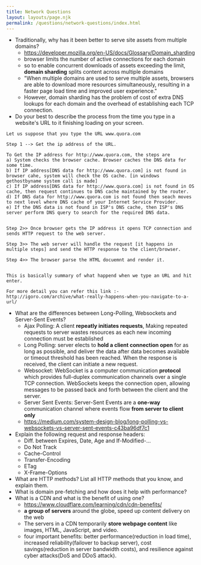 ```yaml
---
title: Network Questions
layout: layouts/page.njk
permalink: /questions/network-questions/index.html
---
```


* Traditionally, why has it been better to serve site assets from multiple domains?
   - https://developer.mozilla.org/en-US/docs/Glossary/Domain_sharding 
   - browser limits the number of active connections for each domain
   - so to enable concurrent downloads of assets exceeding the limit, **domain sharding** splits content across multiple domains
   - "When multiple domains are used to serve multiple assets, browsers are able to download more resources simultaneously, resulting in a faster page load time and improved user experience."
   - However, domain sharding has the problem of cost of extra DNS lookups for each domain and the overhead of establishing each TCP connection.
* Do your best to describe the process from the time you type in a website's URL to it finishing loading on your screen.
```
Let us suppose that you type the URL www.quora.com

Step 1 --> Get the ip address of the URL.

To Get the IP address for http://www.quora.com, the steps are
a) System checks the browser cache. Browser caches the DNS data for some time.
b) If IP address[DNS data for http://www.quora.com] is not found in browser cahe, system will check the OS cache. [in windows gethostbyname system call is made]
c) If IP address[DNS data for http://www.quora.com] is not found in OS cache, then request continues to DNS cache maintained by the router.
d) If DNS data for http://www.quora.com is not found then seach moves to next level where DNS cache of your Internet Service Provider.
e) If the DNS data is not found in ISP's DNS cache, then ISP's DNS server perform DNS query to search for the required DNS data.


Step 2>> Once browser gets the IP address it opens TCP connection and sends HTTP request to the web server.

Step 3>> The web server will handle the request [it happens in multiple steps] and send the HTTP response to the client/browser.

Step 4>> The browser parse the HTML docuemnt and render it.


This is basically summary of what happend when we type an URL and hit enter.

For more detail you can refer this link :-
http://igoro.com/archive/what-really-happens-when-you-navigate-to-a-url/
```
* What are the differences between Long-Polling, Websockets and Server-Sent Events?
    - Ajax Polling: A client **repeatly initiates requests**, Making repeated requests to server wastes resources as each new incoming connection must be established
    - Long Polling: server elects to **hold a client connection open** for as long as possible, and deliver the data after data becomes available or timeout threshold has been reached. When the response is received, the client can initiate a new request.
    - Websocket: WebSocket is a computer communication **protocol** which provides full-duplex communication channels over a single TCP connection. WebSockets keeps the connection open, allowing messages to be passed back and forth between the client and the server.
    - Server Sent Events: Server-Sent Events are a **one-way** communication channel where events flow **from server to client only**
    - https://medium.com/system-design-blog/long-polling-vs-websockets-vs-server-sent-events-c43ba96df7c1
* Explain the following request and response headers:
  * Diff. between Expires, Date, Age and If-Modified-...
  * Do Not Track
  * Cache-Control
  * Transfer-Encoding
  * ETag
  * X-Frame-Options
* What are HTTP methods? List all HTTP methods that you know, and explain them.
* What is domain pre-fetching and how does it help with performance?
* What is a CDN and what is the benefit of using one?
    - https://www.cloudflare.com/learning/cdn/cdn-benefits/
    - **a group of servers** around the globe, speed up content delivery on the web
    - The servers in a CDN temporarily **store webpage content** like images, HTML, JavaScript, and video. 
    - four important benefits: better performance(reduction in load time), increased reliability(failover to backup server), cost savings(reduction in server bandwidth costs), and resilience against cyber attacks(DoS and DDoS attack).
